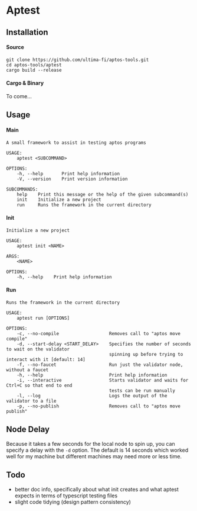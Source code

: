 # Aptest
## Installation
#### Source
```
git clone https://github.com/ultima-fi/aptos-tools.git
cd aptos-tools/aptest
cargo build --release
```
#### Cargo & Binary
To come...

## Usage
#### Main
```
A small framework to assist in testing aptos programs

USAGE:
    aptest <SUBCOMMAND>

OPTIONS:
    -h, --help       Print help information
    -V, --version    Print version information

SUBCOMMANDS:
    help    Print this message or the help of the given subcommand(s)
    init    Initialize a new project
    run     Runs the framework in the current directory
```
#### Init
```
Initialize a new project

USAGE:
    aptest init <NAME>

ARGS:
    <NAME>

OPTIONS:
    -h, --help    Print help information
```
#### Run
```
Runs the framework in the current directory

USAGE:
    aptest run [OPTIONS]

OPTIONS:
    -c, --no-compile                   Removes call to "aptos move compile"
    -d, --start-delay <START_DELAY>    Specifies the number of seconds to wait on the validator
                                       spinning up before trying to interact with it [default: 14]
    -f, --no-faucet                    Run just the validator node, without a faucet
    -h, --help                         Print help information
    -i, --interactive                  Starts validator and waits for Ctrl+C so that end to end
                                       tests can be run manually
    -l, --log                          Logs the output of the validator to a file
    -p, --no-publish                   Removes call to "aptos move publish"
```

## Node Delay
Because it takes a few seconds for the local node to spin up, you can specify a delay with the `-d` option. The default is 14 seconds which worked well for my machine but different machines may need more or less time.

## Todo
* better doc info, specifically about what init creates and what aptest expects in terms of typescript testing files
* slight code tidying (design pattern consistency)

